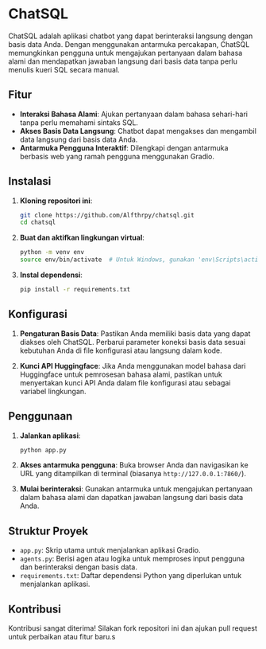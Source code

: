 # ChatSQL

ChatSQL adalah aplikasi chatbot yang dapat berinteraksi langsung dengan basis data Anda. Dengan menggunakan antarmuka percakapan, ChatSQL memungkinkan pengguna untuk mengajukan pertanyaan dalam bahasa alami dan mendapatkan jawaban langsung dari basis data tanpa perlu menulis kueri SQL secara manual.

## Fitur

- **Interaksi Bahasa Alami**: Ajukan pertanyaan dalam bahasa sehari-hari tanpa perlu memahami sintaks SQL.
- **Akses Basis Data Langsung**: Chatbot dapat mengakses dan mengambil data langsung dari basis data Anda.
- **Antarmuka Pengguna Interaktif**: Dilengkapi dengan antarmuka berbasis web yang ramah pengguna menggunakan Gradio.

## Instalasi

1. **Kloning repositori ini**:

   ```bash
   git clone https://github.com/Alfthrpy/chatsql.git
   cd chatsql
   ```

2. **Buat dan aktifkan lingkungan virtual**:

   ```bash
   python -m venv env
   source env/bin/activate  # Untuk Windows, gunakan 'env\Scripts\activate'
   ```

3. **Instal dependensi**:

   ```bash
   pip install -r requirements.txt
   ```

## Konfigurasi

1. **Pengaturan Basis Data**: Pastikan Anda memiliki basis data yang dapat diakses oleh ChatSQL. Perbarui parameter koneksi basis data sesuai kebutuhan Anda di file konfigurasi atau langsung dalam kode.

2. **Kunci API Huggingface**: Jika Anda menggunakan model bahasa dari Huggingface untuk pemrosesan bahasa alami, pastikan untuk menyertakan kunci API Anda dalam file konfigurasi atau sebagai variabel lingkungan.

## Penggunaan

1. **Jalankan aplikasi**:

   ```bash
   python app.py
   ```

2. **Akses antarmuka pengguna**: Buka browser Anda dan navigasikan ke URL yang ditampilkan di terminal (biasanya `http://127.0.0.1:7860/`).

3. **Mulai berinteraksi**: Gunakan antarmuka untuk mengajukan pertanyaan dalam bahasa alami dan dapatkan jawaban langsung dari basis data Anda.

## Struktur Proyek

- `app.py`: Skrip utama untuk menjalankan aplikasi Gradio.
- `agents.py`: Berisi agen atau logika untuk memproses input pengguna dan berinteraksi dengan basis data.
- `requirements.txt`: Daftar dependensi Python yang diperlukan untuk menjalankan aplikasi.

## Kontribusi

Kontribusi sangat diterima! Silakan fork repositori ini dan ajukan pull request untuk perbaikan atau fitur baru.s
